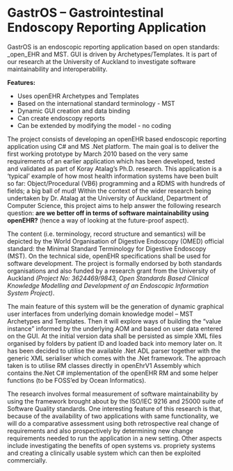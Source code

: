 # GastrOS – Gastrointestinal Endoscopy Reporting Application

GastrOS is an endoscopic reporting application based on open standards: _open_EHR and MST. GUI is driven by Archetypes/Templates. It is part of our research at the University of Auckland to investigate software maintainability and interoperability.

**Features:**
* Uses openEHR Archetypes and Templates
* Based on the international standard terminology - MST
* Dynamic GUI creation and data binding
* Can create endoscopy reports
* Can be extended by modifying the model - no coding

The project consists of developing an openEHR based endoscopic reporting application using C# and MS .Net platform. The main goal is to deliver the first working prototype by March 2010 based on the very same requirements of an earlier application which has been developed, tested and validated as part of Koray Atalag’s Ph.D. research. This application is a ‘typical’ example of how most health information systems have been built so far: Object/Procedural (VB6) programming and a RDMS with hundreds of fields; a big ball of mud! Within the context of the wider research being undertaken by Dr. Atalag at the University of Auckland, Department of Computer Science, this project aims to help answer the following research question: **are we better off in terms of software maintainability using openEHR?** (hence a way of looking at the future-proof aspect). 

The content (i.e. terminology, record structure and semantics) will be depicted by the World Organisation of Digestive Endoscopy (OMED) official standard: the Minimal Standard Terminology for Digestive Endoscopy (MST). On the technical side, openEHR specifications shall be used for software development. The project is formally endorsed by both standards organisations and also funded by a research grant from the University of Auckland _(Project No: 3624469/9843, Open Standards Based Clinical Knowledge Modelling and Development of an Endoscopic Information System Project)_.

The main feature of this system will be the generation of dynamic graphical user interfaces from underlying domain knowledge model – MST Archetypes and Templates. Then it will explore ways of building the “value instance” informed by the underlying AOM and based on user data entered on the GUI. At the initial version data shall be persisted as simple XML files organised by folders by patient ID and loaded back into memory later on. It has been decided to utilise the available .Net ADL parser together with the generic XML serialiser which comes with the .Net framework. The approach taken is to utilise RM classes directly in openEhrV1 Assembly which contains the.Net C# implementation of the openEHR RM and some helper functions (to be FOSS’ed by Ocean Informatics).

The research involves formal measurement of software maintainability by using the framework brought about by the ISO/IEC 9216 and 25000 suite of Software Quality standards. One interesting feature of this research is that, because of the availability of two applications with same functionality, we will do a comparative assessment using both retrospective real change of requirements and also prospectively by determining new change requirements needed to run the application in a new setting. Other aspects include investigating the benefits of open systems vs. propriety systems and creating a clinically usable system which can then be exploited commercially.
